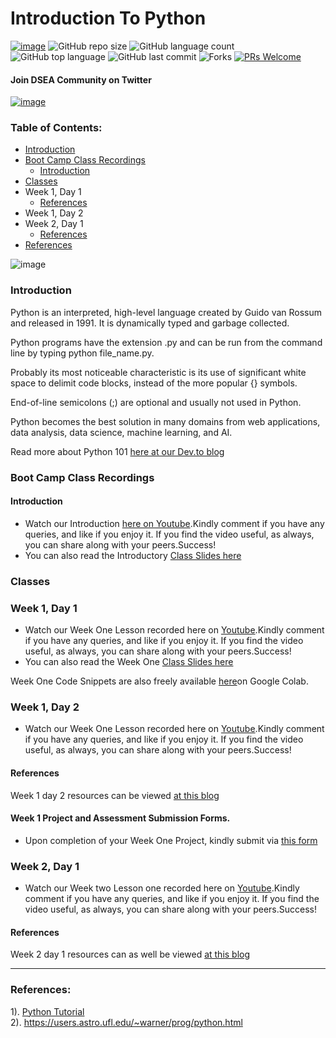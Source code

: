 # Introduction To Python 

[![image](https://img.shields.io/badge/License-MIT-yellow.svg)](https://opensource.org/licenses/MIT)
![GitHub repo size](https://img.shields.io/github/repo-size/Data-Science-East-AFrica/Introduction-To-Python?color=green-yellow&logo=github&logoColor=blue) 
![GitHub language count](https://img.shields.io/github/languages/count/Data-Science-East-AFrica/Introduction-To-Python?logo=visual-studio-code) 
![GitHub top language](https://img.shields.io/github/languages/top/Data-Science-East-AFrica/Introduction-To-Python)
![GitHub last commit](https://img.shields.io/github/last-commit/Data-Science-East-AFrica/Introduction-To-Python?style=plastic&color=brightgreen) 
![Forks](https://img.shields.io/github/forks/Data-Science-East-AFrica/Introduction-To-Python?style=social) 
[![PRs Welcome](https://img.shields.io/badge/PRs-welcome-brightgreen.svg)](https://reactjs.org/docs/how-to-contribute.html#your-first-pull-request)

#### Join DSEA Community on  Twitter
[![image](https://img.shields.io/twitter/follow/DSEAfrica?style=social)](https://twitter.com/DSEAfrica)

### Table of Contents:
- [Introduction](#introduction)
- [Boot Camp Class Recordings](#boot-camp-class-recordings)
  - [Introduction](#introduction-1)
- [Classes](#classes)
- Week 1, Day 1
  - [References](#references)
- Week 1, Day 2
- Week 2, Day 1
  - [References](#references-1)
- [References](#references)

![image](https://user-images.githubusercontent.com/51136314/126344425-54f7126e-6ec1-4c0e-9a3e-f3c2f34fc8e1.png) 

### Introduction
Python is an interpreted, high-level language created by Guido van Rossum and released in 1991. It is dynamically typed and garbage collected.

Python programs have the extension .py and can be run from the command line by typing python file_name.py.

Probably its most noticeable characteristic is its use of significant white space to delimit code blocks, instead of the more popular {} symbols.

End-of-line semicolons (;) are optional and usually not used in Python.

Python becomes the best solution in many domains from web applications, data analysis, data science, machine learning, and AI. 
 
Read more about Python 101 [here at our Dev.to blog](https://dev.to/grayhat/python-101-introduction-to-python-3kg5)

### Boot Camp Class Recordings

#### Introduction
- Watch our Introduction [here on Youtube](https://youtu.be/DGc-4_zxyXo).Kindly comment if you have any queries, and like if you enjoy it.
 If you find the video useful, as always, you can share along with your peers.Success!
- You can also read the Introductory [Class Slides here](https://docs.google.com/presentation/d/1cOabved-UNNl-LWO9VBEHZ15cMMoI_OVApdr_I52M6M/edit?usp=sharing)

### Classes
### Week 1, Day 1

- Watch our Week One Lesson recorded here on [Youtube](https://youtu.be/T7cxxEgQ0iQ).Kindly comment if you have any queries, and like if you enjoy it.
 If you find the video useful, as always, you can share along with your peers.Success!
- You can also read the Week One [Class Slides here](https://docs.google.com/presentation/d/1a_6mzDe9nxWL2rAvtwuU7Z83kZ4BYS3tr86muAwFJuo/edit?usp=sharing )

Week One Code Snippets are also freely available [here](https://colab.research.google.com/drive/1fBpZAssDbA3r6lq44Psy6DzcmaSLQe5w?usp=sharing)on Google Colab.

### Week 1, Day 2
- Watch our Week One Lesson recorded here on [Youtube](https://youtu.be/fArRNOvCwaI).Kindly comment if you have any queries, and like if you enjoy it.
 If you find the video useful, as always, you can share along with your peers.Success!

#### References
Week 1 day 2 resources can be viewed [at this blog](https://dev.to/grayhat/python-102-introduction-to-python-intermediate-concepts-1881)

#### Week 1 Project and Assessment Submission Forms.
- Upon completion of your Week One Project, kindly submit via [this form](https://forms.gle/SJFFhEwqUPoW8myj7)

### Week 2, Day 1

- Watch our Week two Lesson one recorded here on [Youtube](https://youtu.be/0331iclOw-U).Kindly comment if you have any queries, and like if you enjoy it.
 If you find the video useful, as always, you can share along with your peers.Success!

#### References
Week 2 day 1 resources can as well be viewed [at this blog](https://dev.to/grayhat/introduction-to-data-structures-and-algorithms-with-python-4ih1)

----

### References:

1). [Python Tutorial](https://www.pythontutorial.net/) <br>
2). https://users.astro.ufl.edu/~warner/prog/python.html <br>

